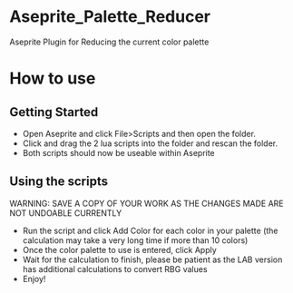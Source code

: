 # Aseprite_Palette_Reducer
 Aseprite Plugin for Reducing the current color palette

# How to use
## Getting Started
- Open Aseprite and click File>Scripts and then open the folder.
- Click and drag the 2 lua scripts into the folder and rescan the folder.
- Both scripts should now be useable within Aseprite

## Using the scripts
WARNING: SAVE A COPY OF YOUR WORK AS THE CHANGES MADE ARE NOT UNDOABLE CURRENTLY

- Run the script and click Add Color for each color in your palette (the calculation may take a very long time if more than 10 colors)
- Once the color palette to use is entered, click Apply
- Wait for the calculation to finish, please be patient as the LAB version has additional calculations to convert RBG values
- Enjoy!
